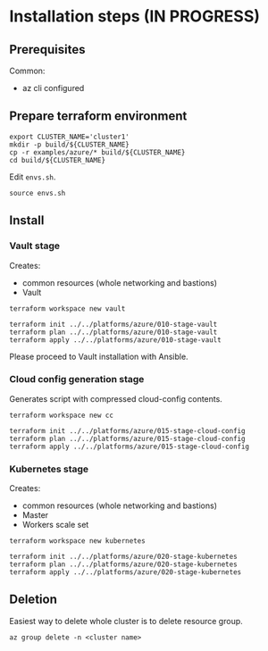 # Installation steps (IN PROGRESS)

## Prerequisites

Common:
- az cli configured

## Prepare terraform environment

```
export CLUSTER_NAME='cluster1'
mkdir -p build/${CLUSTER_NAME}
cp -r examples/azure/* build/${CLUSTER_NAME}
cd build/${CLUSTER_NAME}
```

Edit `envs.sh`.

```
source envs.sh
```

## Install

### Vault stage

Creates:
- common resources (whole networking and bastions)
- Vault

```
terraform workspace new vault
```

```
terraform init ../../platforms/azure/010-stage-vault
terraform plan ../../platforms/azure/010-stage-vault
terraform apply ../../platforms/azure/010-stage-vault
```

Please proceed to Vault installation with Ansible.

### Cloud config generation stage

Generates script with compressed cloud-config contents.

```
terraform workspace new cc
```

```
terraform init ../../platforms/azure/015-stage-cloud-config
terraform plan ../../platforms/azure/015-stage-cloud-config
terraform apply ../../platforms/azure/015-stage-cloud-config
```

### Kubernetes stage

Creates:
- common resources (whole networking and bastions)
- Master
- Workers scale set

```
terraform workspace new kubernetes
```

```
terraform init ../../platforms/azure/020-stage-kubernetes
terraform plan ../../platforms/azure/020-stage-kubernetes
terraform apply ../../platforms/azure/020-stage-kubernetes
```

## Deletion

Easiest way to delete whole cluster is to delete resource group.

```
az group delete -n <cluster name>
```
